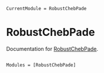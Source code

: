 ```@meta
CurrentModule = RobustChebPade
```

# RobustChebPade

Documentation for [RobustChebPade](https://github.com/mjp98/RobustChebPade.jl).

```@index
```

```@autodocs
Modules = [RobustChebPade]
```
